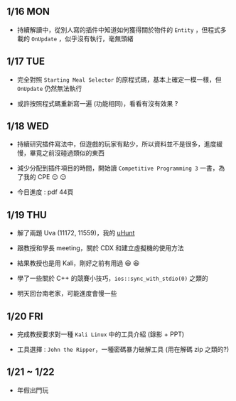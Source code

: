 ## 1/16 MON
* 持續解讀中，從別人寫的插件中知道如何獲得關於物件的 `Entity` ，但程式多載的 `OnUpdate` ，似乎沒有執行，毫無頭緒

## 1/17 TUE
* 完全對照 `Starting Meal Selector` 的原程式碼，基本上確定一模一樣，但 `OnUpdate` 仍然無法執行

* 或許按照程式碼重新寫一遍 (功能相同)，看看有沒有效果 ?

## 1/18 WED
* 持續研究插件寫法中，但遊戲的玩家有點少，所以資料並不是很多，進度緩慢，畢竟之前沒碰過類似的東西

* 減少分配到插件項目的時間，開始讀  `Competitive Programming 3` 一書，為了我的 CPE :expressionless: :expressionless:

* 今日進度 : pdf 44頁 

## 1/19 THU
* 解了兩題 Uva (11172, 11559)，我的 [uHunt](https://uhunt.onlinejudge.org/id/1553918)

* 跟教授和學長 meeting，關於 CDX 和建立虛擬機的使用方法

* 結果教授也是用 Kali，剛好之前有用過 :laughing: :laughing:

* 學了一些關於 C++ 的競賽小技巧，`ios::sync_with_stdio(0)` 之類的

* 明天回台南老家，可能進度會慢一些

## 1/20 FRI
* 完成教授要求對一種 `Kali Linux` 中的工具介紹 (錄影 + PPT)

* 工具選擇 : `John the Ripper`，一種密碼暴力破解工具 (用在解碼 zip 之類的?)

## 1/21 ~ 1/22
* 年假出門玩 
